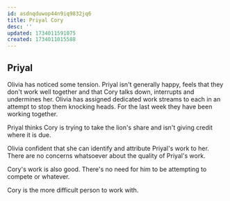 ```yaml
---
id: asdnqduwop44n9iq9832jq6
title: Priyal Cory
desc: ''
updated: 1734011591075
created: 1734011015588
---
```


## Priyal

Olivia has noticed some tension. Priyal isn't generally happy, feels that they don't work well together and that Cory talks down, interrupts and undermines her. Olivia has assigned dedicated work streams to each in an attempt to stop them knocking heads. For the last week they have been working together.

Priyal thinks Cory is trying to take the lion's share and isn't giving credit where it is due.

Olivia confident that she can identify and attribute Priyal's work to her. There are no concerns whatsoever about the quality of Priyal's work.

Cory's work is also good. There's no need for him to be attempting to compete or whatever.

Cory is the more difficult person to work with.
